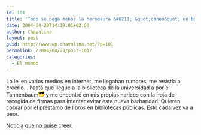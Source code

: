 ```yaml
---
id: 101
title: 'Todo se pega menos la hermosura &#8211; &quot;canon&quot; en bibliotecas'
date: 2004-04-29T14:19:01+02:00
author: Chavalina
layout: post
guid: http://www.wp.chavalina.net/?p=101
permalink: /2004/04/29/post-101/
categories:
  - El mundo
---
```

Lo le&iacute; en varios medios en internet, me llegaban rumores, me resist&iacute;a a creerlo… hasta que llegué a la biblioteca de la universidad a por el Tannenbaum<img src="/imagenes/emoticonos/gafas.gif" alt="emoticono gafas" width="16" height="16" /> y me encontré en mis propias narices con la hoja de recogida de firmas para intentar evitar esta nueva barbaridad. Quieren cobrar por el préstamo de libros en bibliotecas p&uacute;blicas. Esto cada vez va a peor.

<a href="http://www.internautas.org/article.php?sid=1660&#038;mode=thread&#038;order=0" target="_blank">Noticia que no quise creer.</a>